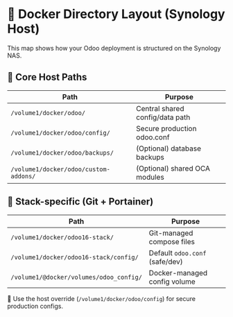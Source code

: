 # 📁 Docker Directory Layout (Synology Host)

This map shows how your Odoo deployment is structured on the Synology NAS.

## 🔧 Core Host Paths

| Path                                   | Purpose                          |
|----------------------------------------|----------------------------------|
| `/volume1/docker/odoo/`                | Central shared config/data path |
| `/volume1/docker/odoo/config/`         | Secure production odoo.conf     |
| `/volume1/docker/odoo/backups/`        | (Optional) database backups      |
| `/volume1/docker/odoo/custom-addons/`  | (Optional) shared OCA modules    |

## 🧪 Stack-specific (Git + Portainer)

| Path                                       | Purpose                           |
|--------------------------------------------|-----------------------------------|
| `/volume1/docker/odoo16-stack/`            | Git-managed compose files         |
| `/volume1/docker/odoo16-stack/config/`     | Default `odoo.conf` (safe/dev)    |
| `/volume1/@docker/volumes/odoo_config/`    | Docker-managed config volume      |

📌 Use the host override (`/volume1/docker/odoo/config`) for secure production configs.
